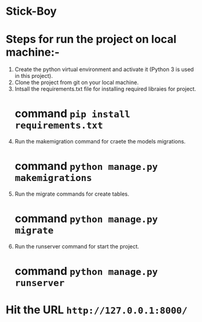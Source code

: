 # Stick-Boy
# Steps for run the project on local machine:-
  1) Create the python virtual environment and activate it (Python 3 is used in this project).
  2) Clone the project from git on your local machine.
  3) Intsall the requirements.txt file for installing required libraies for project.
      # command `pip install requirements.txt`
  4) Run the makemigration command for craete the models migrations.
      # command `python manage.py makemigrations`
  5) Run the migrate commands for create tables.
      # command `python manage.py migrate`
  6) Run the runserver command for start the project.
      # command `python manage.py runserver`
   
  # Hit the URL `http://127.0.0.1:8000/`
